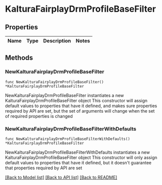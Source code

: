 # KalturaFairplayDrmProfileBaseFilter

## Properties

Name | Type | Description | Notes
------------ | ------------- | ------------- | -------------

## Methods

### NewKalturaFairplayDrmProfileBaseFilter

`func NewKalturaFairplayDrmProfileBaseFilter() *KalturaFairplayDrmProfileBaseFilter`

NewKalturaFairplayDrmProfileBaseFilter instantiates a new KalturaFairplayDrmProfileBaseFilter object
This constructor will assign default values to properties that have it defined,
and makes sure properties required by API are set, but the set of arguments
will change when the set of required properties is changed

### NewKalturaFairplayDrmProfileBaseFilterWithDefaults

`func NewKalturaFairplayDrmProfileBaseFilterWithDefaults() *KalturaFairplayDrmProfileBaseFilter`

NewKalturaFairplayDrmProfileBaseFilterWithDefaults instantiates a new KalturaFairplayDrmProfileBaseFilter object
This constructor will only assign default values to properties that have it defined,
but it doesn't guarantee that properties required by API are set


[[Back to Model list]](../README.md#documentation-for-models) [[Back to API list]](../README.md#documentation-for-api-endpoints) [[Back to README]](../README.md)


